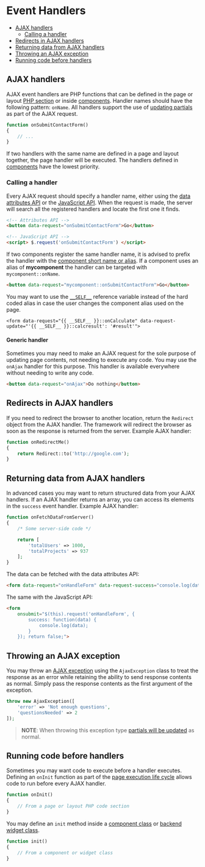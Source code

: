 # Event Handlers

- [AJAX handlers](#ajax-handlers)
    - [Calling a handler](#calling-handlers)
- [Redirects in AJAX handlers](#redirects-in-handlers)
- [Returning data from AJAX handlers](#returning-data-from-handlers)
- [Throwing an AJAX exception](#throw-ajax-exception)
- [Running code before handlers](#before-handler)

<a name="ajax-handlers"></a>
## AJAX handlers

AJAX event handlers are PHP functions that can be defined in the page or layout [PHP section](../cms/themes#php-section) or inside [components](../cms/components). Handler names should have the following pattern: `onName`. All handlers support the use of [updating partials](../ajax/update-partials) as part of the AJAX request.

```php
function onSubmitContactForm()
{
    // ...
}
```

If two handlers with the same name are defined in a page and layout together, the page handler will be executed. The handlers defined in [components](../cms/components) have the lowest priority.

<a name="calling-handlers"></a>
### Calling a handler

Every AJAX request should specify a handler name, either using the [data attributes API](../ajax/attributes-api) or the [JavaScript API](../ajax/javascript-api). When the request is made, the server will search all the registered handlers and locate the first one it finds.

```html
<!-- Attributes API -->
<button data-request="onSubmitContactForm">Go</button>

<!-- JavaScript API -->
<script> $.request('onSubmitContactForm') </script>
```

If two components register the same handler name, it is advised to prefix the handler with the [component short name or alias](../cms/components#aliases). If a component uses an alias of **mycomponent** the handler can be targeted with `mycomponent::onName`.

```html
<button data-request="mycomponent::onSubmitContactForm">Go</button>
```

You may want to use the [`__SELF__`](../plugin/components#referencing-self) reference variable instead of the hard coded alias in case the user changes the component alias used on the page.

```twig
<form data-request="{{ __SELF__ }}::onCalculate" data-request-update="'{{ __SELF__ }}::calcresult': '#result'">
```

#### Generic handler

Sometimes you may need to make an AJAX request for the sole purpose of updating page contents, not needing to execute any code. You may use the `onAjax` handler for this purpose. This handler is available everywhere without needing to write any code.

```html
<button data-request="onAjax">Do nothing</button>
```

<a name="redirects-in-handlers"></a>
## Redirects in AJAX handlers

If you need to redirect the browser to another location, return the `Redirect` object from the AJAX handler. The framework will redirect the browser as soon as the response is returned from the server. Example AJAX handler:

```php
function onRedirectMe()
{
    return Redirect::to('http://google.com');
}
```

<a name="returning-data-from-handlers"></a>
## Returning data from AJAX handlers

In advanced cases you may want to return structured data from your AJAX handlers. If an AJAX handler returns an array, you can access its elements in the `success` event handler. Example AJAX handler:

```php
function onFetchDataFromServer()
{
    /* Some server-side code */

    return [
        'totalUsers' => 1000,
        'totalProjects' => 937
    ];
}
```

The data can be fetched with the data attributes API:

```html
<form data-request="onHandleForm" data-request-success="console.log(data)">
```

The same with the JavaScript API:

```html
<form
    onsubmit="$(this).request('onHandleForm', {
        success: function(data) {
            console.log(data);
        }
    }); return false;">
```

<a name="throw-ajax-exception"></a>
## Throwing an AJAX exception

You may throw an [AJAX exception](../services/error-log#ajax-exception) using the `AjaxException` class to treat the response as an error while retaining the ability to send response contents as normal. Simply pass the response contents as the first argument of the exception.

```php
throw new AjaxException([
    'error' => 'Not enough questions',
    'questionsNeeded' => 2
]);
```

> **NOTE**: When throwing this exception type [partials will be updated](../ajax/update-partials) as normal.

<a name="before-handler"></a>
## Running code before handlers

Sometimes you may want code to execute before a handler executes. Defining an `onInit` function as part of the [page execution life cycle](../cms/layouts#dynamic-pages) allows code to run before every AJAX handler.

```php
function onInit()
{
    // From a page or layout PHP code section
}
```

You may define an `init` method inside a [component class](../plugin/components#page-cycle-init) or [backend widget class](../backend/widgets).

```php
function init()
{
    // From a component or widget class
}
```
